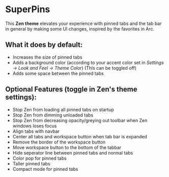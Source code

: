 # SuperPins

This **Zen theme** elevates your experience with pinned tabs and the tab bar in general by making some UI changes, inspired by the favorites in Arc.

## What it does by default:
  - Increases the size of pinned tabs
  - Adds a background color (according to your accent color set in *Settings -> Look and Feel -> Theme Color*)
    (This can be toggled off)
  - Adds some space between the pinned tabs

## Optional Features (toggle in Zen's theme settings):
  - Stop Zen from loading all pinned tabs on startup
  - Stop Zen from dimming unloaded tabs
  - Stop Zen from decreasing opacity/greying out toolbar when Zen windows loses focus
  - Align tabs with navbar
  - Center all tabs and workspace button when tab bar is expanded
  - Remove the border of the workspace button
  - Move workspace button to the bottom of the tabbar
  - Hide seperator line between pinned tabs and normal tabs
  - Color pop for pinned tabs
  - Taller pinned tabs
  - Compact mode for pinned tabs
